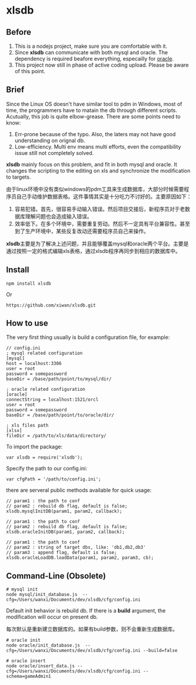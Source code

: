 # xlsdb

## Before

1. This is a nodejs project, make sure you are comfortable with it.
2. Since **xlsdb** can communicate with both mysql and oracle. The dependency is required beafore everything, especailly for [oracle](https://github.com/oracle/node-oracledb/blob/master/INSTALL.md). 
3. This project now still in phase of active coding upload. Please be aware of this point.

## Brief

Since the Linux OS doesn't have similar tool to pdm in Windows, most of time, the programmers have to matain the db through different scripts. Acutually, this job is quite elbow-grease. There are some points need to know:

1. Err-prone because of the typo. Also, the laters may not have good understanding on orignal db.
2. Low-efficiency. Multi env means multi efforts, even the compatibility issue still not completely solved.

**xlsdb** mainly focus on this problem, and fit in both mysql and oracle. It changes the scripting to the editing on xls and synchronize the modification to targets.

由于linux环境中没有类似windows的pdm工具来生成数据库，大部分时候需要程序员自己手动维护数据表格。这件事情其实是十分吃力不讨好的。主要原因如下：

1. 容易犯错。首先，很容易手动输入错误。然后项目交接后，新程序员对于老数据库理解问题也会造成输入错误。
2. 效率低下。在多个环境中，需要重复劳动。然后不一定具有平台兼容性。甚至到了生产环境中，某些反复改动还需要程序员自己来操作。

**xlsdb**主要是为了解决上述问题，并且能够覆盖mysql和oracle两个平台。主要是通过按照一定的格式编辑xls表格，通过xlsdb程序再同步到相应的数据库中。


## Install

	npm install xlsdb

Or

	https://github.com/xiwan/xlsdb.git

	
## How to use

The very first thing usually is build a configuration file, for example:

	// config.ini
	; mysql related configuration
	[mysql]
	host = localhost:3306
	user = root
	password = somepassword
	baseDir = /base/path/point/to/mysql/dir/

	; oracle related configuration
	[oracle]
	connectString = localhost:1521/orcl
	user = root
	password = somepassword
	baseDir = /base/path/point/to/oracle/dir/

	; xls files path
	[xlsx]
	fileDir = /path/to/xls/data/directory/

To import the package:

	var xlsdb = require('xlsdb');


Specify the path to our config.ini:

	var cfgPath = '/path/to/config.ini';

	
there are serveral public methods available for quick usage:

	// param1 : the path to conf
	// param2 : rebuild db flag, default is false;
	xlsdb.mysqlInitDB(param1, param2, callback);
	
	// param1 : the path to conf
	// param2 : rebuild db flag, default is false;
	xlsdb.oracleInitDB(param1, param2, callback);

	// param1 : the path to conf
	// param2 : string of target dbs, like: 'db1,db2,db3'
	// param3 : append flag, default is false;
	xlsdb.oracleLoadDB.loadData(param1, param2, param3, cb);

## Command-Line (Obsolete)

	# mysql init
	node mysql/init_database.js  --cfg=/Users/wanxi/Documents/dev/xlsdb/cfg/config.ini 


Default init behavior is rebuild db. If there is a **build** argument, the modification will occur on present db. 

每次默认是重新建立数据库的。如果有build参数，则不会重新生成数据库。

	# oracle init
	node oracle/init_database.js  --cfg=/Users/wanxi/Documents/dev/xlsdb/cfg/config.ini --build=false

	# oracle insert
	node oracle/insert_data.js --cfg=/Users/wanxi/Documents/dev/xlsdb/cfg/config.ini --schema=gameAdmin1
	
